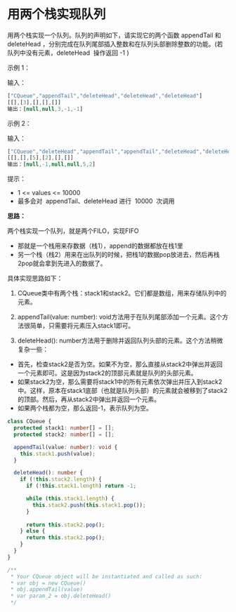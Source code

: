 # 用两个栈实现队列

用两个栈实现一个队列。队列的声明如下，请实现它的两个函数 appendTail 和 deleteHead ，分别完成在队列尾部插入整数和在队列头部删除整数的功能。(若队列中没有元素，deleteHead  操作返回 -1 )

示例 1：

输入：

```js
["CQueue","appendTail","deleteHead","deleteHead","deleteHead"]
[[],[3],[],[],[]]
输出：[null,null,3,-1,-1]
```

示例 2：

输入：

```js
["CQueue","deleteHead","appendTail","appendTail","deleteHead","deleteHead"]
[[],[],[5],[2],[],[]]
输出：[null,-1,null,null,5,2]
```

提示：

- 1 <= values <= 10000
- 最多会对  appendTail、deleteHead 进行  10000  次调用

**思路：**

两个栈实现一个队列，就是两个FILO，实现FIFO

- 那就是一个栈用来存数据（栈1），append的数据都放在栈1里
- 另一个栈（栈2）用来在出队列的时候，把栈1的数据pop放进去，然后再栈2pop就会拿到先进入的数据了。

具体实现思路如下：

1. CQueue类中有两个栈：stack1和stack2。它们都是数组，用来存储队列中的元素。

2. appendTail(value: number): void方法用于在队列尾部添加一个元素。这个方法很简单，只需要将元素压入stack1即可。

3. deleteHead(): number方法用于删除并返回队列头部的元素。这个方法稍微复杂一些：
  - 首先，检查stack2是否为空。如果不为空，那么直接从stack2中弹出并返回一个元素即可。这是因为stack2的顶部元素就是队列的头部元素。
  - 如果stack2为空，那么需要将stack1中的所有元素依次弹出并压入到stack2中。这样，原本在stack1底部（也就是队列头部）的元素就会被移到了stack2的顶部。然后，再从stack2中弹出并返回一个元素。
  - 如果两个栈都为空，那么返回-1，表示队列为空。

```ts
class CQueue {
  protected stack1: number[] = [];
  protected stack2: number[] = [];

  appendTail(value: number): void {
    this.stack1.push(value);
  }

  deleteHead(): number {
    if (!this.stack2.length) {
      if (!this.stack1.length) return -1;

      while (this.stack1.length) {
        this.stack2.push(this.stack1.pop());
      }
      
      return this.stack2.pop();
    } else {
      return this.stack2.pop();
    }
  }
}

/**
 * Your CQueue object will be instantiated and called as such:
 * var obj = new CQueue()
 * obj.appendTail(value)
 * var param_2 = obj.deleteHead()
 */
```
